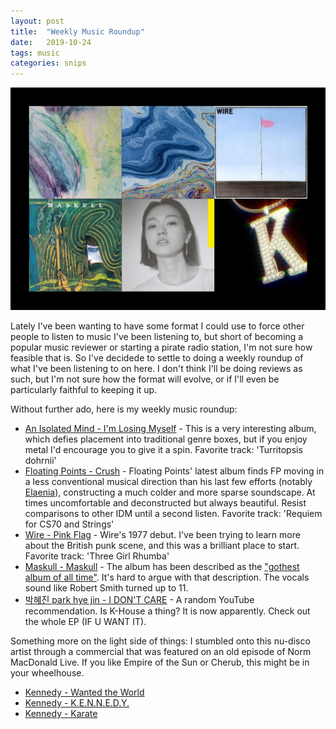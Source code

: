 ```yaml
---
layout: post
title:  "Weekly Music Roundup"
date:   2019-10-24
tags: music
categories: snips
---
```


![Weekly Roundup 1](/assets/weekly-roundup/1.png)

Lately I've been wanting to have some format I could use to force other people to listen to music I've been listening to, but short of becoming a popular music reviewer or starting a pirate radio station, I'm not sure how feasible that is.
So I've decidede to settle to doing a weekly roundup of what I've been listening to on here.
I don't think I'll be doing reviews as such, but I'm not sure how the format will evolve, or if I'll even be particularly faithful to keeping it up.

Without further ado, here is my weekly music roundup:

* [An Isolated Mind - I'm Losing Myself](https://anisolatedmind.bandcamp.com/album/im-losing-myself) - This is a very interesting album, which defies placement into traditional genre boxes, but if you enjoy metal I'd encourage you to give it a spin. Favorite track: 'Turritopsis dohrnii'
* [Floating Points - Crush](https://floatingpoints.bandcamp.com/album/crush) - Floating Points' latest album finds FP moving in a less conventional musical direction than his last few efforts (notably [Elaenia](https://floatingpoints.bandcamp.com/album/elaenia)), constructing a much colder and more sparse soundscape. At times uncomfortable and deconstructed but always beautiful. Resist comparisons to other IDM until a second listen. Favorite track: 'Requiem for CS70 and Strings'
* [Wire - Pink Flag](https://www.youtube.com/watch?v=1Wi94-JGrtc) - Wire's 1977 debut. I've been trying to learn more about the British punk scene, and this was a brilliant place to start. Favorite track: 'Three Girl Rhumba'
* [Maskull - Maskull](https://www.youtube.com/watch?v=cFSg8xpQN2w) - The album has been described as the ["gothest album of all time"](https://dangerousminds.net/comments/maskull_gothest_album_of_all_time). It's hard to argue with that description. The vocals sound like Robert Smith turned up to 11.
* [박혜진 park hye jin - I DON'T CARE](https://www.youtube.com/watch?v=KJ8ysMzL2BE) - A random YouTube recommendation. Is K-House a thing? It is now apparently. Check out the whole EP (IF U WANT IT).

Something more on the light side of things: I stumbled onto this nu-disco artist through a commercial that was featured on an old episode of Norm MacDonald Live. If you like Empire of the Sun or Cherub, this might be in your wheelhouse.

* [Kennedy - Wanted the World](https://www.youtube.com/watch?v=NydLqY9R3zk)
* [Kennedy - K.E.N.N.E.D.Y.](https://www.youtube.com/watch?v=xJuyrvxBgjo)
* [Kennedy - Karate](https://www.youtube.com/watch?v=exrLylxFGUk)
